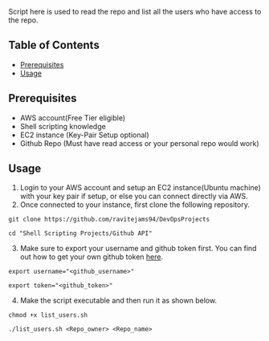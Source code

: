 Script here is used to read the repo and list all the users who have access to the repo.

## Table of Contents
- [Prerequisites](#Prerequisites)
- [Usage](#usage)

## Prerequisites
- AWS account(Free Tier eligible)
- Shell scripting knowledge
- EC2 instance (Key-Pair Setup optional)
- Github Repo (Must have read access or your personal repo would work)

## Usage
1. Login to your AWS account and setup an EC2 instance(Ubuntu machine) with your key pair if setup, or else you can connect directly via AWS.
2. Once connected to your instance, first clone the following repository.

```git clone https://github.com/ravitejams94/DevOpsProjects```

```cd "Shell Scripting Projects/Github API"```

3. Make sure to export your username and github token first. You can find out how to get your own github token [here](https://docs.github.com/en/enterprise-server@3.9/authentication/keeping-your-account-and-data-secure/managing-your-personal-access-tokens).

`export username="<github_username>"`

`export token="<github_token>"`

4. Make the script executable and then run it as shown below.

`chmod +x list_users.sh`

`./list_users.sh <Repo_owner> <Repo_name>`



